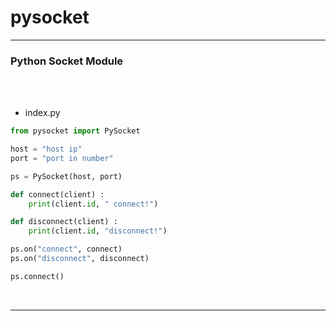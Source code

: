 
# pysocket

-----

### Python Socket Module

<br/>
<br/>

- index.py

```python
from pysocket import PySocket

host = "host ip"
port = "port in number"

ps = PySocket(host, port)

def connect(client) :
    print(client.id, " connect!")

def disconnect(client) :
    print(client.id, "disconnect!")

ps.on("connect", connect)
ps.on("disconnect", disconnect)

ps.connect()
```

<br/>

-----